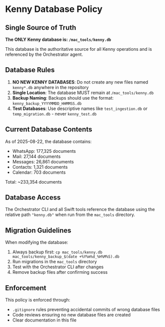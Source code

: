 # Kenny Database Policy

## Single Source of Truth

**The ONLY Kenny database is: `/mac_tools/kenny.db`**

This database is the authoritative source for all Kenny operations and is referenced by the Orchestrator agent.

## Database Rules

1. **NO NEW KENNY DATABASES**: Do not create any new files named `kenny*.db` anywhere in the repository
2. **Single Location**: The database MUST remain at `/mac_tools/kenny.db`
3. **Backup Naming**: Backups should use the format: `kenny_backup_YYYYMMDD_HHMMSS.db`
4. **Test Databases**: Use descriptive names like `test_ingestion.db` or `temp_migration.db` - never `kenny_test.db`

## Current Database Contents

As of 2025-08-22, the database contains:
- WhatsApp: 177,325 documents
- Mail: 27,144 documents  
- Messages: 26,861 documents
- Contacts: 1,321 documents
- Calendar: 703 documents

Total: ~233,354 documents

## Database Access

The Orchestrator CLI and all Swift tools reference the database using the relative path `"kenny.db"` when run from the `mac_tools` directory.

## Migration Guidelines

When modifying the database:
1. Always backup first: `cp mac_tools/kenny.db mac_tools/kenny_backup_$(date +%Y%m%d_%H%M%S).db`
2. Run migrations in the `mac_tools` directory
3. Test with the Orchestrator CLI after changes
4. Remove backup files after confirming success

## Enforcement

This policy is enforced through:
- `.gitignore` rules preventing accidental commits of wrong database files
- Code reviews ensuring no new database files are created
- Clear documentation in this file